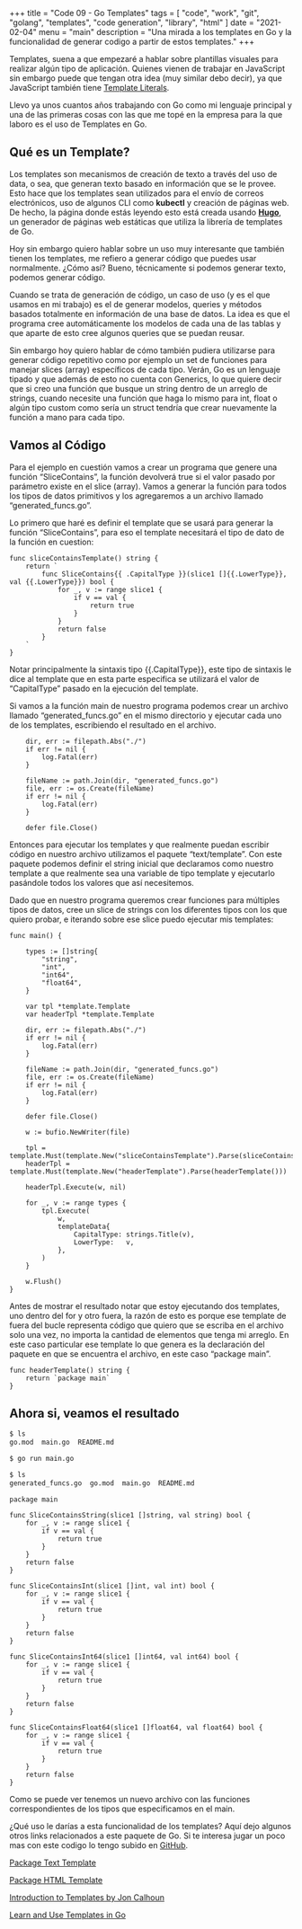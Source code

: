 +++
title = "Code 09 - Go Templates"
tags = [
	"code",
	"work",
	"git",
	"golang",
	"templates",
	"code generation",
	"library",
	"html"
]
date = "2021-02-04"
menu = "main"
description = "Una mirada a los templates en Go y la funcionalidad de generar codigo a partir de estos templates."
+++

Templates, suena a que empezaré a hablar sobre plantillas visuales para realizar algún tipo de aplicación. Quienes vienen de trabajar en JavaScript sin embargo puede que tengan otra idea (muy similar debo decir), ya que JavaScript también tiene [Template Literals](https://developer.mozilla.org/en-US/docs/Web/JavaScript/Reference/Template_literals).

Llevo ya unos cuantos años trabajando con Go como mi lenguaje principal y una de las primeras cosas con las que me topé en la empresa para la que laboro es el uso de Templates en Go.

## Qué es un Template?

Los templates son mecanismos de creación de texto a través del uso de data, o sea, que generan texto basado en información que se le provee. Esto hace que los templates sean utilizados para el envío de correos electrónicos, uso de algunos CLI como __kubectl__ y creación de páginas web. De hecho, la página donde estás leyendo esto está creada usando [__Hugo__](https://gohugo.io/), un generador de páginas web estáticas que utiliza la librería de templates de Go.

Hoy sin embargo quiero hablar sobre un uso muy interesante que también tienen los templates, me refiero a generar código que puedes usar normalmente. ¿Cómo así? Bueno, técnicamente si podemos generar texto, podemos generar código. 

Cuando se trata de generación de código, un caso de uso (y es el que usamos en mi trabajo) es el de generar modelos, queries y métodos basados totalmente en información de una base de datos. La idea es que el programa cree automáticamente los modelos de cada una de las tablas y que aparte de esto cree algunos queries que se puedan reusar.

Sin embargo hoy quiero hablar de cómo también pudiera utilizarse para generar código repetitivo como por ejemplo un set de funciones para manejar slices (array) específicos de cada tipo. Verán, Go es un lenguaje tipado y que además de esto no cuenta con Generics, lo que quiere decir que si creo una función que busque un string dentro de un arreglo de strings, cuando necesite una función que haga lo mismo para int, float o algún tipo custom como sería un struct tendría que crear nuevamente la función a mano para cada tipo.

## Vamos al Código

Para el ejemplo en cuestión vamos a crear un programa que genere una función “SliceContains”, la función devolverá true si el valor pasado por parámetro existe en el slice (array). Vamos a generar la función para todos los tipos de datos primitivos y los agregaremos a un archivo llamado “generated_funcs.go”.

Lo primero que haré es definir el template que se usará para generar la función “SliceContains”, para eso el template necesitará el tipo de dato de la función en cuestion:

```golang
func sliceContainsTemplate() string {
	return `
		func SliceContains{{ .CapitalType }}(slice1 []{{.LowerType}}, val {{.LowerType}}) bool {
			for _, v := range slice1 {
				if v == val {
					return true
				}
			}
			return false
		}
	`
}
```

Notar principalmente la sintaxis tipo {{.CapitalType}}, este tipo de sintaxis le dice al template que en esta parte especifica se utilizará el valor de “CapitalType” pasado en la ejecución del template.

Si vamos a la función main de nuestro programa podemos crear un archivo llamado “generated_funcs.go” en el mismo directorio y ejecutar cada uno de los templates, escribiendo el resultado en el archivo.

```golang
	dir, err := filepath.Abs("./")
	if err != nil {
		log.Fatal(err)
	}

	fileName := path.Join(dir, "generated_funcs.go")
	file, err := os.Create(fileName)
	if err != nil {
		log.Fatal(err)
	}

	defer file.Close()
```

Entonces para ejecutar los templates y que realmente puedan escribir código en nuestro archivo utilizamos el paquete “text/template”. Con este paquete podemos definir el string inicial que declaramos como nuestro template a que realmente sea una variable de tipo template y ejecutarlo pasándole todos los valores que así necesitemos.

Dado que en nuestro programa queremos crear funciones para múltiples tipos de datos, cree un slice de strings con los diferentes tipos con los que quiero probar, e iterando sobre ese slice puedo ejecutar mis templates:

```golang
func main() {

	types := []string{
		"string",
		"int",
		"int64",
		"float64",
	}

	var tpl *template.Template
	var headerTpl *template.Template

	dir, err := filepath.Abs("./")
	if err != nil {
		log.Fatal(err)
	}

	fileName := path.Join(dir, "generated_funcs.go")
	file, err := os.Create(fileName)
	if err != nil {
		log.Fatal(err)
	}

	defer file.Close()

	w := bufio.NewWriter(file)

	tpl = template.Must(template.New("sliceContainsTemplate").Parse(sliceContainsTemplate()))
	headerTpl = template.Must(template.New("headerTemplate").Parse(headerTemplate()))

	headerTpl.Execute(w, nil)

	for _, v := range types {
		tpl.Execute(
			w,
			templateData{
				CapitalType: strings.Title(v),
				LowerType:   v,
			},
		)
	}

	w.Flush()
}
```

Antes de mostrar el resultado notar que estoy ejecutando dos templates, uno dentro del for y otro fuera, la razón de esto es porque ese template de fuera del bucle representa código que quiero que se escriba en el archivo solo una vez, no importa la cantidad de elementos que tenga mi arreglo. En este caso particular ese template lo que genera es la declaración del paquete en que se encuentra el archivo, en este caso “package main”.

```golang
func headerTemplate() string {
	return `package main`
}
```

## Ahora si, veamos el resultado

```bash
$ ls
go.mod  main.go  README.md

$ go run main.go

$ ls
generated_funcs.go  go.mod  main.go  README.md
```

```golang
package main

func SliceContainsString(slice1 []string, val string) bool {
	for _, v := range slice1 {
		if v == val {
			return true
		}
	}
	return false
}

func SliceContainsInt(slice1 []int, val int) bool {
	for _, v := range slice1 {
		if v == val {
			return true
		}
	}
	return false
}

func SliceContainsInt64(slice1 []int64, val int64) bool {
	for _, v := range slice1 {
		if v == val {
			return true
		}
	}
	return false
}

func SliceContainsFloat64(slice1 []float64, val float64) bool {
	for _, v := range slice1 {
		if v == val {
			return true
		}
	}
	return false
}
```

Como se puede ver tenemos un nuevo archivo con las funciones correspondientes de los tipos que especificamos en el main.

¿Qué uso le darías a esta funcionalidad de los templates? Aquí dejo algunos otros links relacionados a este paquete de Go. Si te interesa jugar un poco mas con este codigo lo tengo subido en [GitHub](https://github.com/tavomoya/templates-example). 

[Package Text Template](https://golang.org/pkg/text/template/)

[Package HTML Template](https://golang.org/pkg/html/template/)

[Introduction to Templates by Jon Calhoun](https://www.calhoun.io/intro-to-templates/)

[Learn and Use Templates in Go](https://levelup.gitconnected.com/learn-and-use-templates-in-go-aa6146b01a38)
